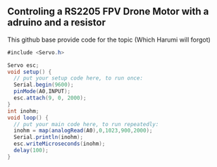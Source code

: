 ## Controling a RS2205 FPV Drone Motor with a adruino and a resistor
  This github base provide code for the topic (Which Harumi will forgot)
```C#
#include <Servo.h>

Servo esc;
void setup() {
  // put your setup code here, to run once:
  Serial.begin(9600);
  pinMode(A0,INPUT);
  esc.attach(9, 0, 2000);
}
int inohm;
void loop() {
  // put your main code here, to run repeatedly:
  inohm = map(analogRead(A0),0,1023,900,2000);
  Serial.println(inohm);
  esc.writeMicroseconds(inohm);
  delay(100);
}

```
